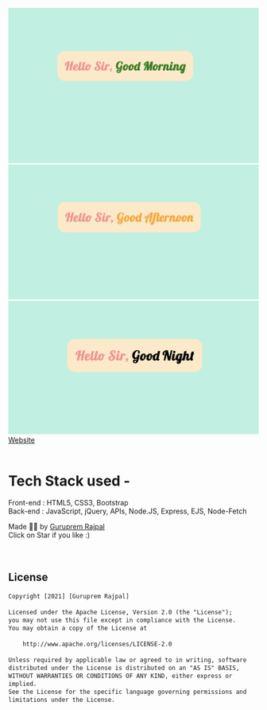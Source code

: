 <br>
<img src="Img/goodmorning.png"> </img><br>
<img src="Img/goodafternoon.png"> </img><br>
<img src="Img/goodnight.png"> </img>
<br>
<a href="#"> Website </a>
<br>
<br>

# Tech Stack used - 
Front-end : HTML5, CSS3, Bootstrap <br>
Back-end : JavaScript, jQuery, APIs, Node.JS, Express, EJS, Node-Fetch <br>

Made ✌🏻 by <a href="https://www.linkedin.com/in/guruprem-singh-rajpal-67b486122/"> Guruprem Rajpal </a>
<br>
Click on Star if you like :)
<br>
<br>
<br>
## License

    Copyright [2021] [Guruprem Rajpal]

    Licensed under the Apache License, Version 2.0 (the "License");
    you may not use this file except in compliance with the License.
    You may obtain a copy of the License at

        http://www.apache.org/licenses/LICENSE-2.0

    Unless required by applicable law or agreed to in writing, software
    distributed under the License is distributed on an "AS IS" BASIS,
    WITHOUT WARRANTIES OR CONDITIONS OF ANY KIND, either express or implied.
    See the License for the specific language governing permissions and
    limitations under the License.
